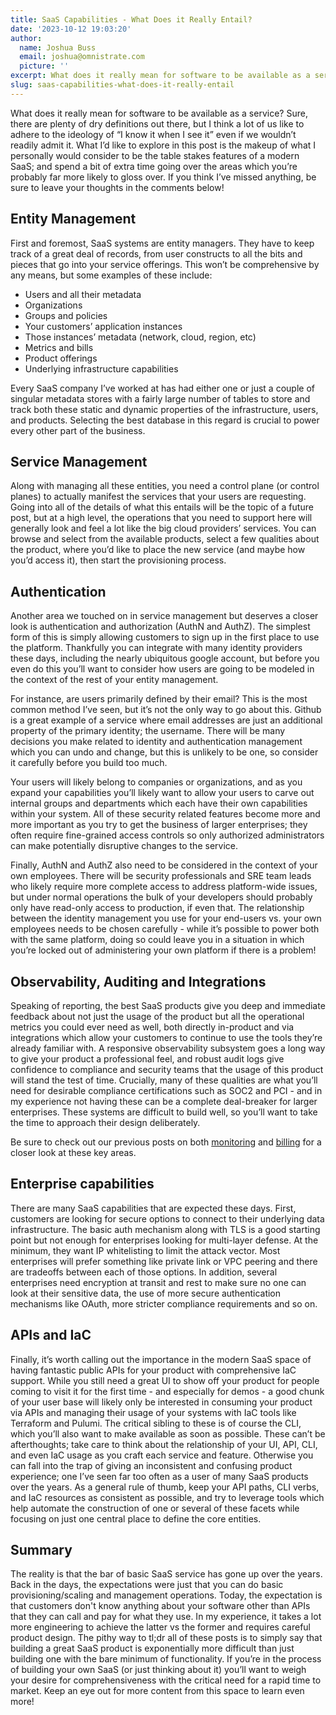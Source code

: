 ```yaml
---
title: SaaS Capabilities - What Does it Really Entail?
date: '2023-10-12 19:03:20'
author:
  name: Joshua Buss
  email: joshua@omnistrate.com
  picture: ''
excerpt: What does it really mean for software to be available as a service?
slug: saas-capabilities-what-does-it-really-entail
---
```


What does it really mean for software to be available as a service?  Sure, there are plenty of dry definitions out there, but I think a lot of us like to adhere to the ideology of “I know it when I see it” even if we wouldn’t readily admit it.
What I’d like to explore in this post is the makeup of what I personally would consider to be the table stakes features of a modern SaaS; and spend a bit of extra time going over the areas which you’re probably far more likely to gloss over.  If you think I’ve missed anything, be sure to leave your thoughts in the comments below!

<h2>Entity Management</h2>
First and foremost, SaaS systems are entity managers. They have to keep track of a great deal of records, from user constructs to all the bits and pieces that go into your service offerings.
This won’t be comprehensive by any means, but some examples of these include:

- Users and all their metadata
- Organizations
- Groups and policies
- Your customers’ application instances
- Those instances’ metadata (network, cloud, region, etc)
- Metrics and bills
- Product offerings
- Underlying infrastructure capabilities

Every SaaS company I’ve worked at has had either one or just a couple of singular metadata stores with a fairly large number of tables to store and track both these static and dynamic properties of the infrastructure, users, and products.  Selecting the best database in this regard is crucial to power every other part of the business.

<h2>Service Management</h2>
Along with managing all these entities, you need a control plane (or control planes) to actually manifest the services that your users are requesting.  Going into all of the details of what this entails will be the topic of a future post, but at a high level, the operations that you need to support here will generally look and feel a lot like the big cloud providers’ services.  You can browse and select from the available products, select a few qualities about the product, where you’d like to place the new service (and maybe how you’d access it), then start the provisioning process.

<h2>Authentication</h2>
Another area we touched on in service management but deserves a closer look is authentication and authorization (AuthN and AuthZ).  The simplest form of this is simply allowing customers to sign up in the first place to use the platform.  Thankfully you can integrate with many identity providers these days, including the nearly ubiquitous google account, but before you even do this you’ll want to consider how users are going to be modeled in the context of the rest of your entity management.

For instance, are users primarily defined by their email?  This is the most common method I’ve seen, but it’s not the only way to go about this. Github is a great example of a service where email addresses are just an additional property of the primary identity; the username.  There will be many decisions you make related to identity and authentication management which you can undo and change, but this is unlikely to be one, so consider it carefully before you build too much.

Your users will likely belong to companies or organizations, and as you expand your capabilities you’ll likely want to allow your users to carve out internal groups and departments which each have their own capabilities within your system.  All of these security related features become more and more important as you try to get the business of larger enterprises; they often require fine-grained access controls so only authorized administrators can make potentially disruptive changes to the service.

Finally, AuthN and AuthZ also need to be considered in the context of your own employees. There will be security professionals and SRE team leads who likely require more complete access to address platform-wide issues, but under normal operations the bulk of your developers should probably only have read-only access to production, if even that.  The relationship between the identity management you use for your end-users vs. your own employees needs to be chosen carefully - while it’s possible to power both with the same platform, doing so could leave you in a situation in which you’re locked out of administering your own platform if there is a problem!

<h2>Observability, Auditing and Integrations</h2>

Speaking of reporting, the best SaaS products give you deep and immediate feedback about not just the usage of the product but all the operational metrics you could ever need as well, both directly in-product and via integrations which allow your customers to continue to use the tools they’re already familiar with.  A responsive observability subsystem goes a long way to give your product a professional feel, and robust audit logs give confidence to compliance and security teams that the usage of this product will stand the test of time.  Crucially, many of these qualities are what you’ll need for desirable compliance certifications such as SOC2 and PCI - and in my experience not having these can be a complete deal-breaker for larger enterprises.  These systems are difficult to build well, so you’ll want to take the time to approach their design deliberately.

Be sure to check out our previous posts on both [monitoring][1] and [billing][2] for a closer look at these key areas.

<h2>Enterprise capabilities</h2>
There are many SaaS capabilities that are expected these days. First, customers are looking for secure options to connect to their underlying data infrastructure. The basic auth mechanism along with TLS is a good starting point but not enough for enterprises  looking for multi-layer defense. At the minimum, they want IP whitelisting to limit the attack vector. Most enterprises will prefer something like private link or VPC peering and there are tradeoffs between each of those options.
In addition, several enterprises need encryption at transit and rest to make sure no one can look at their sensitive data, the use of more secure authentication mechanisms like OAuth, more stricter compliance requirements and so on.

<h2>APIs and IaC</h2>

Finally, it’s worth calling out the importance in the modern SaaS space of having fantastic public APIs for your product with comprehensive IaC support.  While you still need a great UI to show off your product for people coming to visit it for the first time - and especially for demos - a good chunk of your user base will likely only be interested in consuming your product via APIs and managing their usage of your systems with IaC tools like Terraform and Pulumi.  The critical sibling to these is of course the CLI, which you’ll also want to make available as soon as possible. These can’t be afterthoughts; take care to think about the relationship of your UI, API, CLI, and even IaC usage as you craft each service and feature.  Otherwise you can fall into the trap of giving an inconsistent and confusing product experience; one I’ve seen far too often as a user of many SaaS products over the years.
As a general rule of thumb, keep your API paths, CLI verbs, and IaC resources as consistent as possible, and try to leverage tools which help automate the construction of one or several of these facets while focusing on just one central place to define the core entities.

<h2>Summary</h2>
The reality is that the bar of basic SaaS service has gone up over the years. Back in the days, the expectations were just that you can do basic provisioning/scaling and management operations. Today, the expectation is that customers don't know anything about your software other than APIs that they can call and pay for what they use. In my experience, it takes a lot more engineering to achieve the latter vs the former and requires careful product design.
The pithy way to tl;dr all of these posts is to simply say that building a great SaaS product is exponentially more difficult than just building one with the bare minimum of functionality.  If you’re in the process of building your own SaaS (or just thinking about it) you’ll want to weigh your desire for comprehensiveness with the critical need for a rapid time to market.  Keep an eye out for more content from this space to learn even more!


  [1]: https://blog.omnistrate.com/posts/38
  [2]: https://blog.omnistrate.com/posts/44
